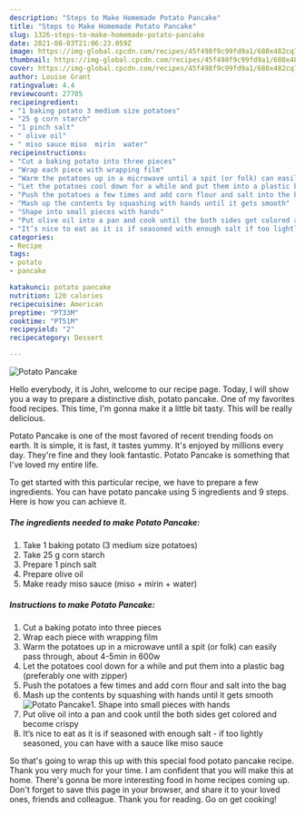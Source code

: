 ```yaml
---
description: "Steps to Make Homemade Potato Pancake"
title: "Steps to Make Homemade Potato Pancake"
slug: 1326-steps-to-make-homemade-potato-pancake
date: 2021-08-03T21:06:23.059Z
image: https://img-global.cpcdn.com/recipes/45f498f9c99fd9a1/680x482cq70/potato-pancake-recipe-main-photo.jpg
thumbnail: https://img-global.cpcdn.com/recipes/45f498f9c99fd9a1/680x482cq70/potato-pancake-recipe-main-photo.jpg
cover: https://img-global.cpcdn.com/recipes/45f498f9c99fd9a1/680x482cq70/potato-pancake-recipe-main-photo.jpg
author: Louise Grant
ratingvalue: 4.4
reviewcount: 27705
recipeingredient:
- "1 baking potato 3 medium size potatoes"
- "25 g corn starch"
- "1 pinch salt"
- " olive oil"
- " miso sauce miso  mirin  water"
recipeinstructions:
- "Cut a baking potato into three pieces"
- "Wrap each piece with wrapping film"
- "Warm the potatoes up in a microwave until a spit (or folk) can easily pass through, about 4-5min in 600w"
- "Let the potatoes cool down for a while and put them into a plastic bag (preferably one with zipper)"
- "Push the potatoes a few times and add corn flour and salt into the bag"
- "Mash up the contents by squashing with hands until it gets smooth"
- "Shape into small pieces with hands"
- "Put olive oil into a pan and cook until the both sides get colored and become crispy"
- "It’s nice to eat as it is if seasoned with enough salt if too lightly seasoned, you can have with a sauce like miso sauce"
categories:
- Recipe
tags:
- potato
- pancake

katakunci: potato pancake 
nutrition: 120 calories
recipecuisine: American
preptime: "PT33M"
cooktime: "PT51M"
recipeyield: "2"
recipecategory: Dessert

---
```



![Potato Pancake](https://img-global.cpcdn.com/recipes/45f498f9c99fd9a1/680x482cq70/potato-pancake-recipe-main-photo.jpg)

Hello everybody, it is John, welcome to our recipe page. Today, I will show you a way to prepare a distinctive dish, potato pancake. One of my favorites food recipes. This time, I'm gonna make it a little bit tasty. This will be really delicious.

Potato Pancake is one of the most favored of recent trending foods on earth. It is simple, it is fast, it tastes yummy. It's enjoyed by millions every day. They're fine and they look fantastic. Potato Pancake is something that I've loved my entire life.




To get started with this particular recipe, we have to prepare a few ingredients. You can have potato pancake using 5 ingredients and 9 steps. Here is how you can achieve it.

<!--inarticleads1-->

##### The ingredients needed to make Potato Pancake:

1. Take 1 baking potato (3 medium size potatoes)
1. Take 25 g corn starch
1. Prepare 1 pinch salt
1. Prepare  olive oil
1. Make ready  miso sauce (miso + mirin + water)




<!--inarticleads2-->

##### Instructions to make Potato Pancake:

1. Cut a baking potato into three pieces
1. Wrap each piece with wrapping film
1. Warm the potatoes up in a microwave until a spit (or folk) can easily pass through, about 4-5min in 600w
1. Let the potatoes cool down for a while and put them into a plastic bag (preferably one with zipper)
1. Push the potatoes a few times and add corn flour and salt into the bag
1. Mash up the contents by squashing with hands until it gets smooth
<img src="//assets-global.cpcdn.com/assets/icons/button_play-2c75c40dde080a61004c1f40b05d8f140eaff45d7e9e6481dc71c63d2e7c4909.png" alt="Potato Pancake">1. Shape into small pieces with hands
1. Put olive oil into a pan and cook until the both sides get colored and become crispy
1. It’s nice to eat as it is if seasoned with enough salt - if too lightly seasoned, you can have with a sauce like miso sauce




So that's going to wrap this up with this special food potato pancake recipe. Thank you very much for your time. I am confident that you will make this at home. There's gonna be more interesting food in home recipes coming up. Don't forget to save this page in your browser, and share it to your loved ones, friends and colleague. Thank you for reading. Go on get cooking!
